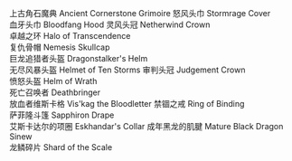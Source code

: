 上古角石魔典 Ancient Cornerstone Grimoire	
怒风头巾 Stormrage Cover	
血牙头巾 Bloodfang Hood	
灵风头冠 Netherwind Crown	
卓越之环 Halo of Transcendence	
复仇骨帽 Nemesis Skullcap	
巨龙追猎者头盔 Dragonstalker's Helm	
无尽风暴头盔 Helmet of Ten Storms	
审判头冠 Judgement Crown	
愤怒头盔 Helm of Wrath	
死亡召唤者 Deathbringer	
放血者维斯卡格 Vis'kag the Bloodletter	
禁锢之戒 Ring of Binding	
萨菲隆斗篷 Sapphiron Drape	
艾斯卡达尔的项圈 Eskhandar's Collar	
成年黑龙的肌腱 Mature Black Dragon Sinew	
龙鳞碎片 Shard of the Scale	